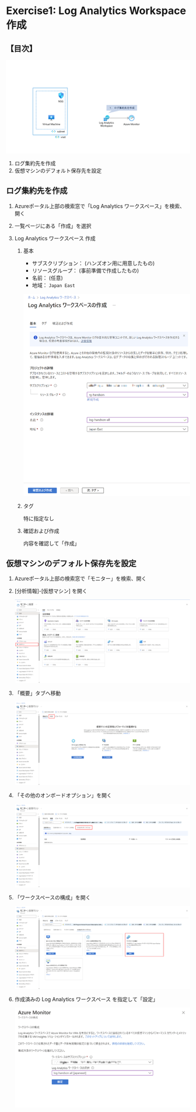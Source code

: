 # Exercise1: Log Analytics Workspace 作成

## 【目次】

![](images/ex01-0000-law.png)

1. ログ集約先を作成
1. 仮想マシンのデフォルト保存先を設定

## ログ集約先を作成

1. Azureポータル上部の検索窓で「Log Analytics ワークスペース」を検索、開く

1. 一覧ページにある「作成」を選択

1. Log Analytics ワークスペース 作成

    1. 基本

        * サブスクリプション： (ハンズオン用に用意したもの)
        * リソースグループ： (事前準備で作成したもの)
        * 名前： (任意)
        * 地域： `Japan East`

        ![](images/ex01-0101-law.png)

    1. タグ

        特に指定なし

    1. 確認および作成

        内容を確認して「作成」


## 仮想マシンのデフォルト保存先を設定


1. Azureポータル上部の検索窓で「モニター」を検索、開く

1. [分析情報]-[仮想マシン] を開く

    ![](images/ex01-0201-law.png)

1. 「概要」タブへ移動

    ![](images/ex01-0202-law.png)

1. 「その他のオンボードオプション」を開く

    ![](images/ex01-0203-law.png)

1. 「ワークスペースの構成」を開く

    ![](images/ex01-0204-law.png)

1. 作成済みの Log Analytics ワークスペース を指定して「設定」

    ![](images/ex01-0205-law.png)

